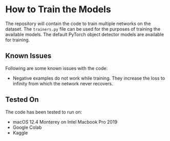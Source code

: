 # How to Train the Models
The repository will contain the code to train multiple networks on the dataset. The `trainers.py` file can be used for the purposes of training the available models. The default PyTorch object detector models are available for training. 


## Known Issues
Following are some known issues with the code:

- Negative examples do not work while training. They increase the loss to infinity from which the network never recovers.

## Tested On
The code has been tested to run on:

- macOS 12.4 Monterey on Intel Macbook Pro 2019
- Google Colab
- Kaggle